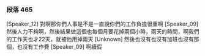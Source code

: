### 段落 465

[Speaker_12] 對啊那你們人事是不是一直說你們的工作負擔很重啊
[Speaker_09] 然後人力不夠啊，然後結果做這個也每個月要花掉兩個小時，兩天的時間，啊我們的工作天也才22天，就被他用掉兩天
[Unknown] 然後也沒有也沒有加班也沒有那個，也沒有工作費
[Speaker_09] 啊續假